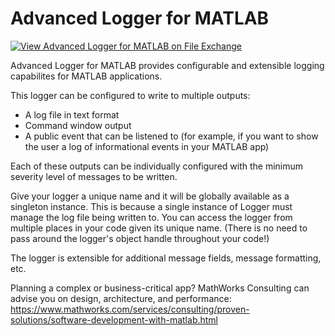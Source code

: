 # Advanced Logger for MATLAB

[![View Advanced Logger for MATLAB on File Exchange](https://www.mathworks.com/matlabcentral/images/matlab-file-exchange.svg)](https://www.mathworks.com/matlabcentral/fileexchange/87322-advanced-logger-for-matlab)

Advanced Logger for MATLAB provides configurable and extensible logging capabilites for MATLAB applications.

This logger can be configured to write to multiple outputs:

 - A log file in text format
 - Command window output
 - A public event that can be listened to (for example, if you want to show the user a log of informational events in your MATLAB app)

Each of these outputs can be individually configured with the minimum severity level of messages to be written. 

Give your logger a unique name and it will be globally available as a singleton instance. This is because a single instance of Logger must manage the log file being written to.  You can access the logger from multiple places in your code given its unique name.  (There is no need to pass around the logger's object handle throughout your code!)

The logger is extensible for additional message fields, message formatting, etc.


Planning a complex or business-critical app? MathWorks Consulting can advise you on design, architecture, and performance: https://www.mathworks.com/services/consulting/proven-solutions/software-development-with-matlab.html
